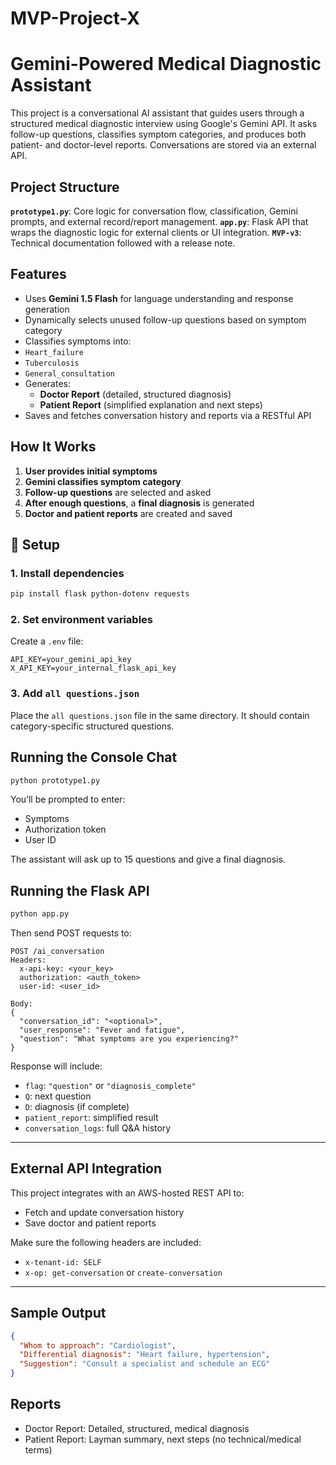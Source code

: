 # MVP-Project-X




#  Gemini-Powered Medical Diagnostic Assistant

This project is a conversational AI assistant that guides users through a structured medical diagnostic interview using Google's Gemini API. It asks follow-up questions, classifies symptom categories, and produces both patient- and doctor-level reports. Conversations are stored via an external API.


##  Project Structure

 **`prototype1.py`**: Core logic for conversation flow, classification, Gemini prompts, and external record/report management.
 **`app.py`**: Flask API that wraps the diagnostic logic for external clients or UI integration.
  **`MVP-v3`**: Technical documentation followed with a release note.



##  Features

-  Uses **Gemini 1.5 Flash** for language understanding and response generation
-  Dynamically selects unused follow-up questions based on symptom category
-  Classifies symptoms into:
  - `Heart_failure`
  - `Tuberculosis`
  - `General_consultation`
- Generates:
  - **Doctor Report** (detailed, structured diagnosis)
  - **Patient Report** (simplified explanation and next steps)
-  Saves and fetches conversation history and reports via a RESTful API



##  How It Works

1. **User provides initial symptoms**
2. **Gemini classifies symptom category**
3. **Follow-up questions** are selected and asked
4. **After enough questions**, a **final diagnosis** is generated
5. **Doctor and patient reports** are created and saved



## 🔧 Setup

### 1. Install dependencies

```bash
pip install flask python-dotenv requests
```

### 2. Set environment variables

Create a `.env` file:

```env
API_KEY=your_gemini_api_key
X_API_KEY=your_internal_flask_api_key
```

### 3. Add `all questions.json`

Place the `all questions.json` file in the same directory. It should contain category-specific structured questions.



##  Running the Console Chat

```bash
python prototype1.py
```

You’ll be prompted to enter:
- Symptoms
- Authorization token
- User ID

The assistant will ask up to 15 questions and give a final diagnosis.



##  Running the Flask API

```bash
python app.py
```

Then send POST requests to:

```
POST /ai_conversation
Headers:
  x-api-key: <your_key>
  authorization: <auth_token>
  user-id: <user_id>

Body:
{
  "conversation_id": "<optional>",
  "user_response": "Fever and fatigue",
  "question": "What symptoms are you experiencing?"
}
```

Response will include:
- `flag`: `"question"` or `"diagnosis_complete"`
- `Q`: next question
- `D`: diagnosis (if complete)
- `patient_report`: simplified result
- `conversation_logs`: full Q&A history

---

##  External API Integration

This project integrates with an AWS-hosted REST API to:
- Fetch and update conversation history
- Save doctor and patient reports

Make sure the following headers are included:
- `x-tenant-id: SELF`
- `x-op: get-conversation` or `create-conversation`

---

##  Sample Output

```json
{
  "Whom to approach": "Cardiologist",
  "Differential diagnosis": "Heart failure, hypertension",
  "Suggestion": "Consult a specialist and schedule an ECG"
}
```



##  Reports

- Doctor Report: Detailed, structured, medical diagnosis
- Patient Report: Layman summary, next steps (no technical/medical terms)





